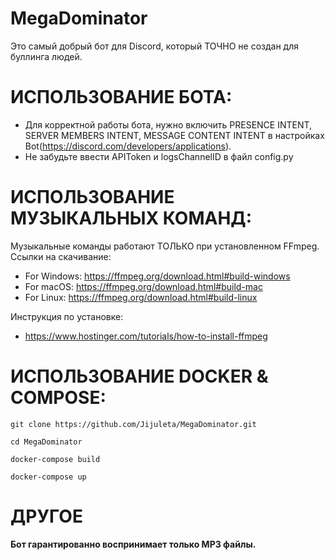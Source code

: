 # MegaDominator

Это самый добрый бот для Discord, который ТОЧНО не создан для буллинга людей.

# ИСПОЛЬЗОВАНИЕ БОТА:
- Для корректной работы бота, нужно включить PRESENCE INTENT, SERVER MEMBERS INTENT, MESSAGE CONTENT INTENT в настройках Bot(https://discord.com/developers/applications).
- Не забудьте ввести APIToken и logsChannelID в файл config.py

# ИСПОЛЬЗОВАНИЕ МУЗЫКАЛЬНЫХ КОМАНД:
Музыкальные команды работают ТОЛЬКО при установленном FFmpeg.
Ссылки на скачивание: 
- For Windows: https://ffmpeg.org/download.html#build-windows 
- For macOS: https://ffmpeg.org/download.html#build-mac
- For Linux: https://ffmpeg.org/download.html#build-linux

Инструкция по установке:
- https://www.hostinger.com/tutorials/how-to-install-ffmpeg

# ИСПОЛЬЗОВАНИЕ DOCKER & COMPOSE:
```
git clone https://github.com/Jijuleta/MegaDominator.git
```
```
cd MegaDominator
```
```
docker-compose build
```
```
docker-compose up
```

# ДРУГОЕ
**Бот гарантированно воспринимает только MP3 файлы.**


